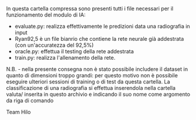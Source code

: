 In questa cartella compressa sono presenti tutti i file necessari per il funzionamento del modulo di IA:

- evaluate.py: realizza effettivamente le predizioni data una radiografia in input
- Ryan92,5 è un file bianrio che contiene la rete neurale già addestrata (con un'accuratezza del 92,5%)
- oracle.py: effettua il testing della rete addestrata
- train.py: realizza l'allenamento della rete.

N.B. - nella presente consegna non è stato possibile includere il dataset in quanto di dimensioni troppo grandi: per questo motivo non è possibile eseguire ulteriori sessioni di training o di test da questa cartella. 
La classificazione di una radiografia si effettua inserendola nella cartella valuta/ inserita in questo archivio e indicando il suo nome come argomento da riga di comando

Team Hilo